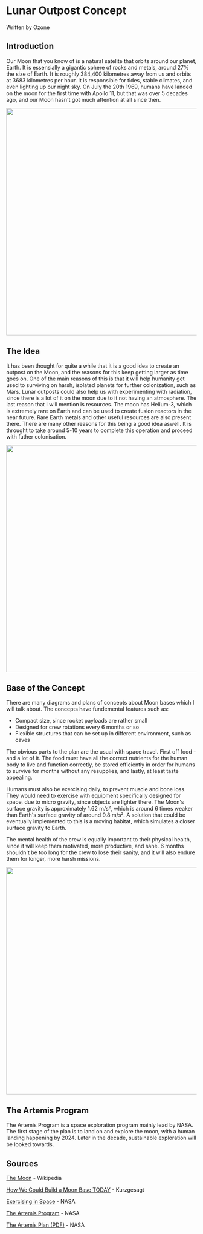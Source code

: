 # Lunar Outpost Concept
Written by Ozone

## Introduction

Our Moon that you know of is a natural satelite that orbits around our planet, Earth. It is essensially a gigantic sphere of rocks and metals, around 27% the size of Earth. It is roughly 384,400 kilometres away from us and orbits at 3683 kilometres per hour. It is responsible for tides, stable climates, and even lighting up our night sky. On July the 20th 1969, humans have landed on the moon for the first time with Apollo 11, but that was over 5 decades ago, and our Moon hasn't got much attention at all since then.

<img src="https://user-images.githubusercontent.com/91910634/157121690-4b869bba-79a3-46c5-80d4-ec7f88034b83.jpg" width="600">


## The Idea

It has been thought for quite a while that it is a good idea to create an outpost on the Moon, and the reasons for this keep getting larger as time goes on. One of the main reasons of this is that it will help humanity get used to surviving on harsh, isolated planets for further colonization, such as Mars. Lunar outposts could also help us with experimenting with radiation, since there is a lot of it on the moon due to it not having an atmosphere. The last reason that I will mention is resources. The moon has Helium-3, which is extremely rare on Earth and can be used to create fusion reactors in the near future. Rare Earth metals and other useful resources are also present there. There are many other reasons for this being a good idea aswell. It is throught to take around 5-10 years to complete this operation and proceed with futher colonisation.

<img src="https://user-images.githubusercontent.com/91910634/157280861-867cf021-efc4-4904-b2fe-512b8d700b62.jpg" width="600">


## Base of the Concept

There are many diagrams and plans of concepts about Moon bases which I will talk about. The concepts have fundemental features such as:
- Compact size, since rocket payloads are rather small
- Designed for crew rotations every 6 months or so
- Flexible structures that can be set up in different environment, such as caves

The obvious parts to the plan are the usual with space travel. First off food - and a lot of it. The food must have all the correct nutrients for the human body to live and function correctly, be stored efficiently in order for humans to survive for months without any resupplies, and lastly, at least taste appealing.

Humans must also be exercising daily, to prevent muscle and bone loss. They would need to exercise with equipment specifically designed for space, due to micro gravity, since objects are lighter there. The Moon's surface gravity is approximately 1.62 m/s², which is around 6 times weaker than Earth's surface gravity of around 9.8 m/s². A solution that could be eventually implemented to this is a moving habitat, which simulates a closer surface gravity to Earth. 

The mental health of the crew is equally important to their physical health, since it will keep them motivated, more productive, and sane. 6 months shouldn't be too long for the crew to lose their sanity, and it will also endure them for longer, more harsh missions.

<img src="https://user-images.githubusercontent.com/91910634/157285219-b9a8a686-b961-43c7-bea6-ec78b127c3f7.png" width="600">


## The Artemis Program

The Artemis Program is a space exploration program mainly lead by NASA. The first stage of the plan is to land on and explore the moon, with a human landing happening by 2024. Later in the decade, sustainable exploration will be looked towards.


## Sources

[The Moon](https://en.wikipedia.org/wiki/Moon "Wikipedia") - Wikipedia

[How We Could Build a Moon Base TODAY](https://www.youtube.com/watch?v=NtQkz0aRDe8 "YouTube") - Kurzgesagt

[Exercising in Space](https://www.nasa.gov/audience/foreducators/stem-on-station/ditl_exercising/ "NASA") - NASA

[The Artemis Program](https://www.nasa.gov/specials/artemis/ "NASA") - NASA

[The Artemis Plan (PDF)](https://www.nasa.gov/sites/default/files/atoms/files/artemis_plan-20200921.pdf "NASA") - NASA
